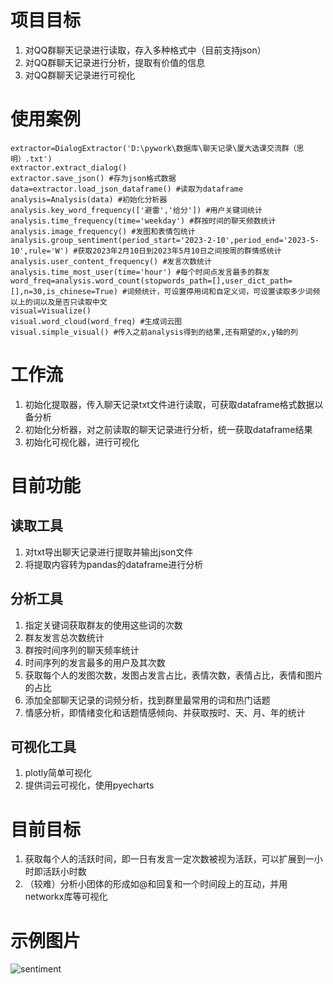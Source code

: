 # 项目目标
1. 对QQ群聊天记录进行读取，存入多种格式中（目前支持json）
2. 对QQ群聊天记录进行分析，提取有价值的信息
3. 对QQ群聊天记录进行可视化

# 使用案例
```
extractor=DialogExtractor('D:\pywork\数据库\聊天记录\厦大选课交流群（思明）.txt')
extractor.extract_dialog()
extractor.save_json() #存为json格式数据
data=extractor.load_json_dataframe() #读取为dataframe
analysis=Analysis(data) #初始化分析器
analysis.key_word_frequency(['避雷','给分']) #用户关键词统计
analysis.time_frequency(time='weekday') #群按时间的聊天频数统计
analysis.image_frequency() #发图和表情包统计
analysis.group_sentiment(period_start='2023-2-10',period_end='2023-5-10',rule='W') #获取2023年2月10日到2023年5月10日之间按周的群情感统计
analysis.user_content_frequency() #发言次数统计
analysis.time_most_user(time='hour') #每个时间点发言最多的群友
word_freq=analysis.word_count(stopwords_path=[],user_dict_path=[],n=30,is_chinese=True) #词频统计，可设置停用词和自定义词，可设置读取多少词频以上的词以及是否只读取中文
visual=Visualize()
visual.word_cloud(word_freq) #生成词云图
visual.simple_visual() #传入之前analysis得到的结果,还有期望的x,y轴的列
```
# 工作流
1. 初始化提取器，传入聊天记录txt文件进行读取，可获取dataframe格式数据以备分析
2. 初始化分析器，对之前读取的聊天记录进行分析，统一获取dataframe结果
3. 初始化可视化器，进行可视化
# 目前功能
## 读取工具
1. 对txt导出聊天记录进行提取并输出json文件
2. 将提取内容转为pandas的dataframe进行分析
## 分析工具
1. 指定关键词获取群友的使用这些词的次数
2. 群友发言总次数统计
3. 群按时间序列的聊天频率统计
4. 时间序列的发言最多的用户及其次数
5. 获取每个人的发图次数，发图占发言占比，表情次数，表情占比，表情和图片的占比
6. 添加全部聊天记录的词频分析，找到群里最常用的词和热门话题
7. 情感分析，即情绪变化和话题情感倾向、并获取按时、天、月、年的统计
## 可视化工具
1. plotly简单可视化
2. 提供词云可视化，使用pyecharts

# 目前目标
1. 获取每个人的活跃时间，即一日有发言一定次数被视为活跃，可以扩展到一小时即活跃小时数
3. （较难）分析小团体的形成如@和回复和一个时间段上的互动，并用networkx库等可视化

# 示例图片
![sentiment](https://github.com/usamimeri/QQLog/blob/main/images/junpei.png)
